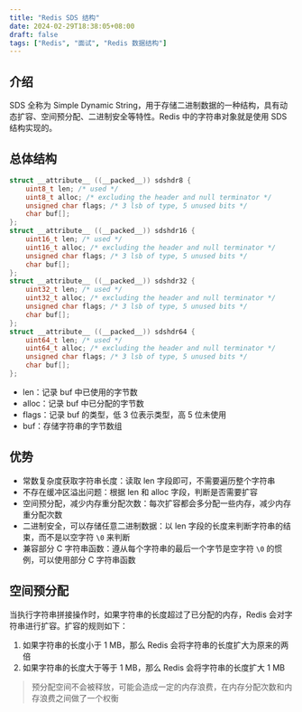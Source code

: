 ```yaml
---
title: "Redis SDS 结构"
date: 2024-02-29T18:38:05+08:00
draft: false
tags: ["Redis", "面试", "Redis 数据结构"]
---
```

## 介绍
SDS 全称为 Simple Dynamic String，用于存储二进制数据的一种结构，具有动态扩容、空间预分配、二进制安全等特性。Redis 中的字符串对象就是使用 SDS 结构实现的。

## 总体结构
```c
struct __attribute__ ((__packed__)) sdshdr8 {
    uint8_t len; /* used */
    uint8_t alloc; /* excluding the header and null terminator */
    unsigned char flags; /* 3 lsb of type, 5 unused bits */
    char buf[];
};
struct __attribute__ ((__packed__)) sdshdr16 {
    uint16_t len; /* used */
    uint16_t alloc; /* excluding the header and null terminator */
    unsigned char flags; /* 3 lsb of type, 5 unused bits */
    char buf[];
};
struct __attribute__ ((__packed__)) sdshdr32 {
    uint32_t len; /* used */
    uint32_t alloc; /* excluding the header and null terminator */
    unsigned char flags; /* 3 lsb of type, 5 unused bits */
    char buf[];
};
struct __attribute__ ((__packed__)) sdshdr64 {
    uint64_t len; /* used */
    uint64_t alloc; /* excluding the header and null terminator */
    unsigned char flags; /* 3 lsb of type, 5 unused bits */
    char buf[];
};
```
- len：记录 buf 中已使用的字节数
- alloc：记录 buf 中已分配的字节数
- flags：记录 buf 的类型，低 3 位表示类型，高 5 位未使用
- buf：存储字符串的字节数组

## 优势
- 常数复杂度获取字符串长度：读取 len 字段即可，不需要遍历整个字符串
- 不存在缓冲区溢出问题：根据 len 和 alloc 字段，判断是否需要扩容
- 空间预分配，减少内存重分配次数：每次扩容都会多分配一些内存，减少内存重分配次数
- 二进制安全，可以存储任意二进制数据：以 len 字段的长度来判断字符串的结束，而不是以空字符 `\0` 来判断
- 兼容部分 C 字符串函数：遵从每个字符串的最后一个字节是空字符 `\0` 的惯例，可以使用部分 C 字符串函数

## 空间预分配
当执行字符串拼接操作时，如果字符串的长度超过了已分配的内存，Redis 会对字符串进行扩容。扩容的规则如下：
1. 如果字符串的长度小于 1 MB，那么 Redis 会将字符串的长度扩大为原来的两倍
2. 如果字符串的长度大于等于 1 MB，那么 Redis 会将字符串的长度扩大 1 MB

> 预分配空间不会被释放，可能会造成一定的内存浪费，在内存分配次数和内存浪费之间做了一个权衡
